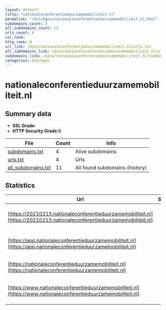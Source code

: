 ```yaml
---
layout: default
title: "nationaleconferentieduurzamemobiliteit.nl"
permalink: "/dutchgov/nationaleconferentieduurzamemobiliteit.nl.html"
subdomains_count: 4
all_subdomains_count: 11
urls_count: 4
ssl_rank: 
http_rank: B
url_link: /data/nationaleconferentieduurzamemobiliteit.nl/urls.txt
all_subdomains_link: /data/nationaleconferentieduurzamemobiliteit.nl/all_subdomains.txt
subdomains_link: /data/nationaleconferentieduurzamemobiliteit.nl/subdomains.txt
categories: dutchgov
---
```



# nationaleconferentieduurzamemobiliteit.nl
## Summary data


 - **SSL Grade**:
 - **HTTP Security Grade**:B


| File       | Count | Info |
|------------|-------|------|
|[subdomains.txt](/data/nationaleconferentieduurzamemobiliteit.nl/subdomains.txt)|4|Alive subdomains|
|[urls.txt](/data/nationaleconferentieduurzamemobiliteit.nl/urls.txt)|4|Urls|
|[all_subdomains.txt](/data/nationaleconferentieduurzamemobiliteit.nl/all_subdomains.txt)|11|All found subdomains (history)|


## Statistics


| Url | SSL | HTTP | Server | Cookie | HSTS | CORS | CTO | CSP | XFO | XXP | RP |FP| Tech |Title |
|--------|-------|-------|------|------|------|------|------|------|------|------|------|------|------|------|
|[https://20210215.nationaleconferentieduurzamemobiliteit.nl](https://20210215.nationaleconferentieduurzamemobiliteit.nl)| | **F**|Apache/2|:white_check_mark: | | | | | | | :white_check_mark: | |Apache HTTP Server:2 Bootstrap:4.5.3 PHP|Home - Nationale...|
|[https://app.nationaleconferentieduurzamemobiliteit.nl](https://app.nationaleconferentieduurzamemobiliteit.nl)| | **B**|Apache/2|:white_check_mark: |:white_check_mark: | :warning:| |:warning: | :white_check_mark: | :white_check_mark: | :white_check_mark: | |Apache HTTP Server:2 Bootstrap HSTS|Spitz App|
|[https://nationaleconferentieduurzamemobiliteit.nl](https://nationaleconferentieduurzamemobiliteit.nl)| | **A**|Apache/2|:white_check_mark: |:white_check_mark: | | |:warning: | :white_check_mark: | :white_check_mark: | :white_check_mark: | |Apache HTTP Server:2 HSTS|301 Moved Perman...|
|[https://www.nationaleconferentieduurzamemobiliteit.nl](https://www.nationaleconferentieduurzamemobiliteit.nl)| | **A**|Apache/2|:white_check_mark: |:white_check_mark: | | |:warning: | :white_check_mark: | :white_check_mark: | :white_check_mark: | |Apache HTTP Server:2 Bootstrap HSTS|Home - Nationale...|

